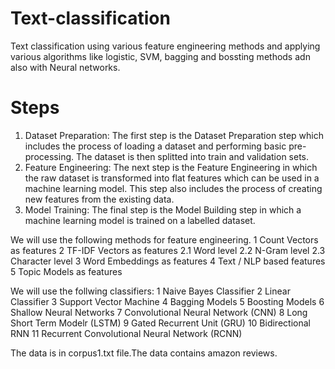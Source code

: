 # Text-classification
Text classification using various feature engineering methods and applying various algorithms like logistic, SVM, bagging and bossting methods adn also with Neural networks.

# Steps
1. Dataset Preparation: The first step is the Dataset Preparation step which includes the process of loading a dataset and performing basic pre-processing. The dataset is then splitted into train and validation sets.
2. Feature Engineering: The next step is the Feature Engineering in which the raw dataset is transformed into flat features which can be used in a machine learning model. This step also includes the process of creating new features from the existing data.
3. Model Training: The final step is the Model Building step in which a machine learning model is trained on a labelled dataset.

We will use the following methods for feature engineering.
1 Count Vectors as features
2 TF-IDF Vectors as features
  2.1 Word level
  2.2 N-Gram level
  2.3 Character level
3 Word Embeddings as features
4 Text / NLP based features
5 Topic Models as features

We will use the follwing classifiers:
1 Naive Bayes Classifier
2 Linear Classifier
3 Support Vector Machine
4 Bagging Models
5 Boosting Models
6 Shallow Neural Networks
7 Convolutional Neural Network (CNN)
8 Long Short Term Modelr (LSTM)
9 Gated Recurrent Unit (GRU)
10 Bidirectional RNN
11 Recurrent Convolutional Neural Network (RCNN)

The data is in corpus1.txt file.The data contains amazon reviews.
